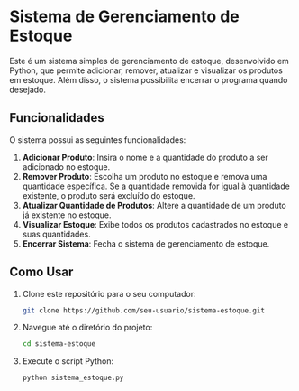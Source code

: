 # Sistema de Gerenciamento de Estoque

Este é um sistema simples de gerenciamento de estoque, desenvolvido em Python, que permite adicionar, remover, atualizar e visualizar os produtos em estoque. Além disso, o sistema possibilita encerrar o programa quando desejado.

## Funcionalidades

O sistema possui as seguintes funcionalidades:

1. **Adicionar Produto**: Insira o nome e a quantidade do produto a ser adicionado no estoque.
2. **Remover Produto**: Escolha um produto no estoque e remova uma quantidade específica. Se a quantidade removida for igual à quantidade existente, o produto será excluído do estoque.
3. **Atualizar Quantidade de Produtos**: Altere a quantidade de um produto já existente no estoque.
4. **Visualizar Estoque**: Exibe todos os produtos cadastrados no estoque e suas quantidades.
5. **Encerrar Sistema**: Fecha o sistema de gerenciamento de estoque.

## Como Usar

1. Clone este repositório para o seu computador:
    ```bash
    git clone https://github.com/seu-usuario/sistema-estoque.git
    ```

2. Navegue até o diretório do projeto:
    ```bash
    cd sistema-estoque
    ```

3. Execute o script Python:
    ```bash
    python sistema_estoque.py
    ```
